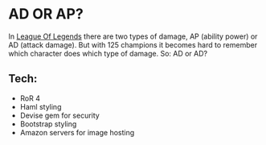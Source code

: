 # AD OR AP?

In [League Of Legends](http://www.leagueoflegends.com) there are two types of damage, AP (ability power) or AD (attack damage). But with 125 champions it becomes hard to remember which character does which type of damage. So: AD or AD?

## Tech:
  * RoR 4
  * Haml styling
  * Devise gem for security
  * Bootstrap styling
  * Amazon servers for image hosting